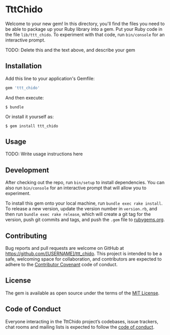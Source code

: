 # TttChido

Welcome to your new gem! In this directory, you'll find the files you need to be able to package up your Ruby library into a gem. Put your Ruby code in the file `lib/ttt_chido`. To experiment with that code, run `bin/console` for an interactive prompt.

TODO: Delete this and the text above, and describe your gem

## Installation

Add this line to your application's Gemfile:

```ruby
gem 'ttt_chido'
```

And then execute:

    $ bundle

Or install it yourself as:

    $ gem install ttt_chido

## Usage

TODO: Write usage instructions here

## Development

After checking out the repo, run `bin/setup` to install dependencies. You can also run `bin/console` for an interactive prompt that will allow you to experiment.

To install this gem onto your local machine, run `bundle exec rake install`. To release a new version, update the version number in `version.rb`, and then run `bundle exec rake release`, which will create a git tag for the version, push git commits and tags, and push the `.gem` file to [rubygems.org](https://rubygems.org).

## Contributing

Bug reports and pull requests are welcome on GitHub at https://github.com/[USERNAME]/ttt_chido. This project is intended to be a safe, welcoming space for collaboration, and contributors are expected to adhere to the [Contributor Covenant](http://contributor-covenant.org) code of conduct.

## License

The gem is available as open source under the terms of the [MIT License](https://opensource.org/licenses/MIT).

## Code of Conduct

Everyone interacting in the TttChido project’s codebases, issue trackers, chat rooms and mailing lists is expected to follow the [code of conduct](https://github.com/[USERNAME]/ttt_chido/blob/master/CODE_OF_CONDUCT.md).
